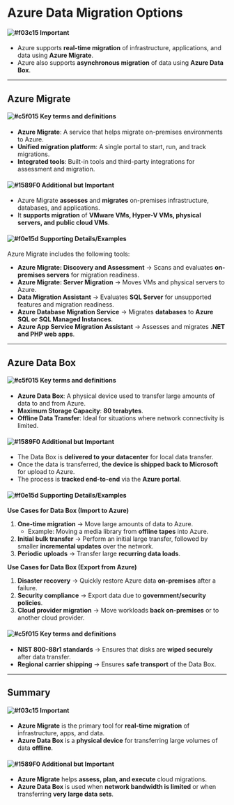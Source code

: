 # Azure Data Migration Options

#### ![#f03c15](https://placehold.co/15x15/f03c15/f03c15.png) **Important**
- Azure supports **real-time migration** of infrastructure, applications, and data using **Azure Migrate**.
- Azure also supports **asynchronous migration** of data using **Azure Data Box**.

---

## Azure Migrate

#### ![#c5f015](https://placehold.co/15x15/c5f015/c5f015.png) **Key terms and definitions**
- **Azure Migrate**: A service that helps migrate on-premises environments to Azure.
- **Unified migration platform**: A single portal to start, run, and track migrations.
- **Integrated tools**: Built-in tools and third-party integrations for assessment and migration.

#### ![#1589F0](https://placehold.co/15x15/1589F0/1589F0.png) **Additional but Important**
- Azure Migrate **assesses** and **migrates** on-premises infrastructure, databases, and applications.
- It **supports migration** of **VMware VMs, Hyper-V VMs, physical servers, and public cloud VMs**.

#### ![#f0e15d](https://placehold.co/15x15/f0e15d/f0e15d.png) **Supporting Details/Examples**
Azure Migrate includes the following tools:
- **Azure Migrate: Discovery and Assessment** → Scans and evaluates **on-premises servers** for migration readiness.
- **Azure Migrate: Server Migration** → Moves VMs and physical servers to Azure.
- **Data Migration Assistant** → Evaluates **SQL Server** for unsupported features and migration readiness.
- **Azure Database Migration Service** → Migrates **databases** to **Azure SQL or SQL Managed Instances**.
- **Azure App Service Migration Assistant** → Assesses and migrates **.NET and PHP web apps**.

---

## Azure Data Box

#### ![#c5f015](https://placehold.co/15x15/c5f015/c5f015.png) **Key terms and definitions**
- **Azure Data Box**: A physical device used to transfer large amounts of data to and from Azure.
- **Maximum Storage Capacity**: **80 terabytes**.
- **Offline Data Transfer**: Ideal for situations where network connectivity is limited.

#### ![#1589F0](https://placehold.co/15x15/1589F0/1589F0.png) **Additional but Important**
- The Data Box is **delivered to your datacenter** for local data transfer.
- Once the data is transferred, **the device is shipped back to Microsoft** for upload to Azure.
- The process is **tracked end-to-end** via the **Azure portal**.

#### ![#f0e15d](https://placehold.co/15x15/f0e15d/f0e15d.png) **Supporting Details/Examples**
**Use Cases for Data Box (Import to Azure)**
1. **One-time migration** → Move large amounts of data to Azure.
   - Example: Moving a media library from **offline tapes** into Azure.
2. **Initial bulk transfer** → Perform an initial large transfer, followed by smaller **incremental updates** over the network.
3. **Periodic uploads** → Transfer large **recurring data loads**.

**Use Cases for Data Box (Export from Azure)**
1. **Disaster recovery** → Quickly restore Azure data **on-premises** after a failure.
2. **Security compliance** → Export data due to **government/security policies**.
3. **Cloud provider migration** → Move workloads **back on-premises** or to another cloud provider.

#### ![#c5f015](https://placehold.co/15x15/c5f015/c5f015.png) **Key terms and definitions**
- **NIST 800-88r1 standards** → Ensures that disks are **wiped securely** after data transfer.
- **Regional carrier shipping** → Ensures **safe transport** of the Data Box.

---

## Summary

#### ![#f03c15](https://placehold.co/15x15/f03c15/f03c15.png) **Important**
- **Azure Migrate** is the primary tool for **real-time migration** of infrastructure, apps, and data.
- **Azure Data Box** is a **physical device** for transferring large volumes of data **offline**.

#### ![#1589F0](https://placehold.co/15x15/1589F0/1589F0.png) **Additional but Important**
- **Azure Migrate** helps **assess, plan, and execute** cloud migrations.
- **Azure Data Box** is used when **network bandwidth is limited** or when transferring **very large data sets**.
